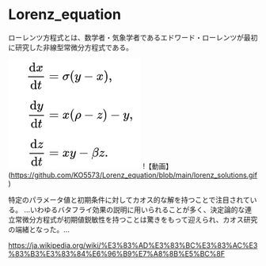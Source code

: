 # Lorenz_equation
ローレンツ方程式とは、数学者・気象学者であるエドワード・ローレンツが最初に研究した非線型常微分方程式である。

![画像](aa.png)    !【動画】(https://github.com/KO5573/Lorenz_equation/blob/main/lorenz_solutions.gif)

特定のパラメータ値と初期条件に対してカオス的な解を持つことで注目されている。
...いわゆるバタフライ効果の説明に用いられることが多く、決定論的な連立常微分方程式が初期値鋭敏性を持つことは驚きをもって迎えられ、カオス研究の端緒となった。...

https://ja.wikipedia.org/wiki/%E3%83%AD%E3%83%BC%E3%83%AC%E3%83%B3%E3%83%84%E6%96%B9%E7%A8%8B%E5%BC%8F
